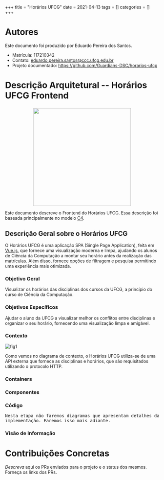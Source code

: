 +++
title = "Horários UFCG"
date = 2021-04-13
tags = []
categories = []
+++


# Autores

Este documento foi produzido por Eduardo Pereira dos Santos.

- Matrícula: 117210342
- Contato: eduardo.pereira.santos@ccc.ufcg.edu.br
- Projeto documentado: https://github.com/Guardians-DSC/horarios-ufcg

# Descrição Arquitetural -- Horários UFCG Frontend

<div align="center" style="margin-top:1.5rem;">
    <img src="horarios-ufcg-logo.png" style="width:20rem;">
</div>


Este documento descreve o Frontend do Horários UFCG. Essa descrição foi baseada principalmente no modelo [C4](https://c4model.com/).

## Descrição Geral sobre o Horários UFCG

O Horários UFCG é uma aplicação SPA (Single Page Application), feita em [Vue.js](https://vuejs.org/), que fornece uma visualização moderna e limpa, ajudando os alunos de Ciência da Computação a montar seu horário antes da realização das matrículas. Além disso, fornece opções de filtragem e pesquisa permitindo uma experiência mais otimizada. 

### Objetivo Geral

Visualizar os horários das disciplinas dos cursos da UFCG, a princípio do curso de Ciência da Computação.

### Objetivos Específicos

Ajudar o aluno da UFCG a visualizar melhor os conflitos entre disciplinas e organizar o seu horário, fornecendo uma visualização limpa e amigável.

### Contexto

![fig1](contexto.png)

Como vemos no diagrama de contexto, o Horários UFCG utiliza-se de uma API externa que fornece as disciplinas e horários, que são requisitados utilizando o protocolo HTTP.

### Containers

### Componentes


### Código

<pre>
Nesta etapa não faremos diagramas que apresentam detalhes da
implementação. Faremos isso mais adiante.
</pre>

### Visão de Informação

# Contribuições Concretas

*Descreva* aqui os PRs enviados para o projeto e o status dos mesmos. Forneça os links dos PRs.
